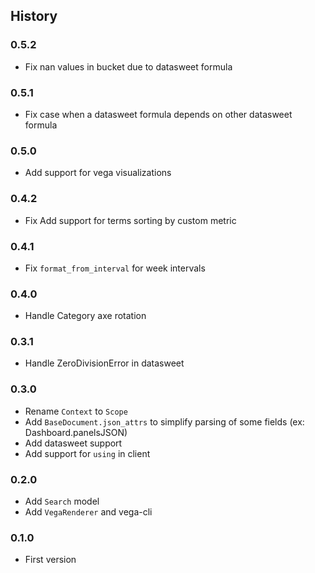## History

### 0.5.2

- Fix nan values in bucket due to datasweet formula

### 0.5.1

- Fix case when a datasweet formula depends on other datasweet formula

### 0.5.0

- Add support for vega visualizations

### 0.4.2

- Fix Add support for terms sorting by custom metric

### 0.4.1

- Fix `format_from_interval` for week intervals

### 0.4.0

- Handle Category axe rotation

### 0.3.1

- Handle ZeroDivisionError in datasweet

### 0.3.0

- Rename `Context` to `Scope`
- Add `BaseDocument.json_attrs` to simplify parsing of some fields (ex: Dashboard.panelsJSON)
- Add datasweet support
- Add support for `using` in client

### 0.2.0

- Add `Search` model
- Add `VegaRenderer` and vega-cli

### 0.1.0

- First version
